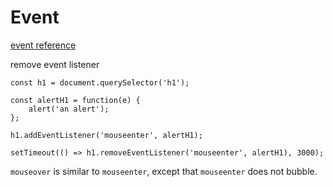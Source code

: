 # Event 

[event reference](https://developer.mozilla.org/en-US/docs/Web/Events)

remove event listener

```
const h1 = document.querySelector('h1');

const alertH1 = function(e) {
	alert('an alert');
};

h1.addEventListener('mouseenter', alertH1);

setTimeout(() => h1.removeEventListener('mouseenter', alertH1), 3000);
```

`mouseover` is similar to `mouseenter`, except that `mouseenter` does not bubble.